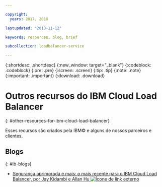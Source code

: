 ```yaml
---

copyright:
  years: 2017, 2018

lastupdated: "2018-11-12"

keywords: resources, blog, brief

subcollection: loadbalancer-service

---
```


{:shortdesc: .shortdesc}
{:new_window: target="_blank"}
{:codeblock: .codeblock}
{:pre: .pre}
{:screen: .screen}
{:tip: .tip}
{:note: .note}
{:important: .important}
{:download: .download}

# Outros recursos do IBM Cloud Load Balancer
{: #other-resources-for-ibm-cloud-load-balancer}

Esses recursos são criados pela IBM© e alguns de nossos parceiros e clientes.

## Blogs
{: #lb-blogs}

 * [Segurança aprimorada e mais: o mais recente para o IBM Cloud Load Balancer, por Jay Kidambi e Allan Hu ![Ícone de link externo](../../icons/launch-glyph.svg "Ícone de link externo")](https://www.ibm.com/blogs/bluemix/2018/04/updates-cloud-load-balancer/)
